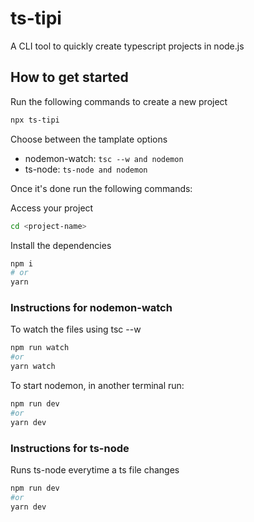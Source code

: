 # ts-tipi
A CLI tool to quickly create typescript projects in node.js

## How to get started
Run the following commands to create a new project
```bash
npx ts-tipi
```
Choose between the tamplate options
- nodemon-watch: `tsc --w and nodemon`
- ts-node: `ts-node and nodemon`

Once it's done run the following commands:

Access your project
```bash
cd <project-name>
```

Install the dependencies
```bash
npm i
# or 
yarn
```
### Instructions for nodemon-watch
To watch the files using tsc --w
```bash
npm run watch
#or
yarn watch
```
To start nodemon, in another terminal run:
```bash
npm run dev
#or
yarn dev
```
### Instructions for ts-node
Runs ts-node everytime a ts file changes
```bash
npm run dev
#or
yarn dev
```
